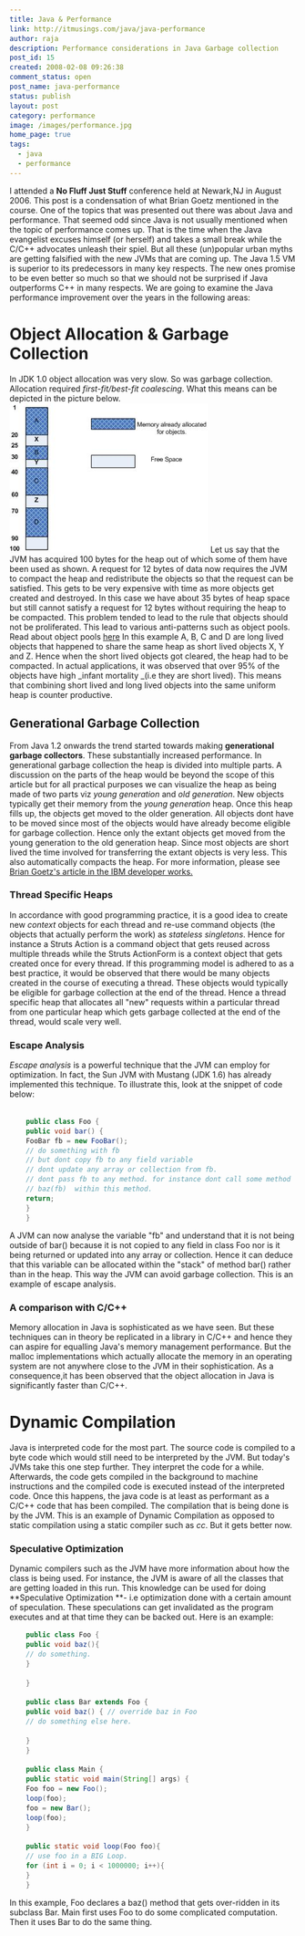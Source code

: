 ```yaml
---
title: Java & Performance
link: http://itmusings.com/java/java-performance
author: raja
description: Performance considerations in Java Garbage collection
post_id: 15
created: 2008-02-08 09:26:38
comment_status: open
post_name: java-performance
status: publish
layout: post
category: performance
image: /images/performance.jpg
home_page: true
tags:
  - java
  - performance
---
```


I attended a **No Fluff Just Stuff** conference held at Newark,NJ in August 2006. This post is a condensation of what Brian Goetz mentioned in the course. One of the topics that was presented out there was about Java and performance. That seemed odd since Java is not usually mentioned when the topic of performance comes up. That is the time when the Java evangelist excuses himself (or herself) and takes a small break while the C/C++ advocates unleash their spiel. But all these (un)popular urban myths are getting falsified with the new JVMs that are coming up. The Java 1.5 VM is superior to its predecessors in many key respects. The new ones promise to be even better so much so that we should not be surprised if Java outperforms C++ in many respects.  We are going to examine the Java performance improvement over the years in the following areas: 

# Object Allocation & Garbage Collection

In JDK 1.0 object allocation was very slow. So was garbage collection. Allocation required _first-fit/best-fit coalescing_. What this means can be depicted in the picture below. ![perf-1.jpg](/images/2008/02/perf-1.jpg) Let us say that the JVM has acquired 100 bytes for the heap out of which some of them have been used as shown. A request for 12 bytes of data now requires the JVM to compact the heap and redistribute the objects so that the request can be satisfied. This gets to be very expensive with time as more objects get created and destroyed. In this case we have about 35 bytes of heap space but still cannot satisfy a request for 12 bytes without requiring the heap to be compacted. This problem tended to lead to the rule that objects should not be proliferated. This lead to various anti-patterns such as object pools. Read about object pools [here](http://itmusings.com/?page_id=17) In this example A, B, C and D are long lived objects that happened to share the same heap as short lived objects X, Y and Z. Hence when the short lived objects got cleared, the heap had to be compacted. In actual applications, it was observed that over 95% of the objects have high _infant mortality _(i.e they are short lived). This means that combining short lived and long lived objects into the same uniform heap is counter productive. 

## Generational Garbage Collection

From Java 1.2 onwards the trend started towards making **generational garbage collectors**. These substantially increased performance. In generational garbage collection the heap is divided into multiple parts. A discussion on the parts of the heap would be beyond the scope of this article but for all practical purposes we can visualize the heap as being made of two parts viz _young generation_ and _old generation_. New objects typically get their memory from the _young generation_ heap. Once this heap fills up, the objects get moved to the older generation. All objects dont have to be moved since most of the objects would have already become eligible for garbage collection. Hence only the extant objects get moved from the young generation to the old generation heap. Since most objects are short lived the time involved for transferring the extant objects is very less. This also automatically compacts the heap. For more information, please see [Brian Goetz's article in the IBM developer works.](http://www-128.ibm.com/developerworks/java/library/j-jtp09275.html)

### Thread Specific Heaps

In accordance with good programming practice, it is a good idea to create new _context_ objects for each thread and re-use command objects (the objects that actually perform the work) as *stateless singletons*. Hence for instance a Struts Action is a command object that gets reused across multiple threads while the Struts ActionForm is a context object that gets created once for every thread. If this programming model is adhered to as a best practice, it would be observed that there would be many objects created in the course of executing a thread. These objects would typically be eligible for garbage collection at the end of the thread. Hence a thread specific heap that allocates all "new" requests within a particular thread from one particular heap which gets garbage collected at the end of the thread, would scale very well. 

### Escape Analysis

_Escape analysis_ is a powerful technique that the JVM can employ for optimization. In fact, the Sun JVM with Mustang (JDK 1.6) has already implemented this technique. To illustrate this, look at the snippet of code below: 
```java  
    
    public class Foo {
    public void bar() {
    FooBar fb = new FooBar();
    // do something with fb
    // but dont copy fb to any field variable
    // dont update any array or collection from fb.
    // dont pass fb to any method. for instance dont call some method
    // baz(fb)  within this method.
    return;
    }
    }
```
A JVM can now analyse the variable "fb" and understand that it is not being outside of bar() because it is not copied to any field in class Foo nor is it being returned or updated into any array or collection. Hence it can deduce that this variable can be allocated within the "stack" of method bar() rather than in the heap. This way the JVM can avoid garbage collection. This is an example of escape analysis. 

### A comparison with C/C++

Memory allocation in Java is sophisticated as we have seen. But these techniques can in theory be replicated in a library in C/C++ and hence they can aspire for equalling Java's memory management performance. But the malloc implementations which actually allocate the memory in an operating system are not anywhere close to the JVM in their sophistication. As a consequence,it has been observed that the object allocation in Java is significantly faster than C/C++. 

# Dynamic Compilation

Java is interpreted code for the most part. The source code is compiled to a byte code which would still need to be interpreted by the JVM. But today's JVMs take this one step further. They interpret the code for a while. Afterwards, the code gets compiled in the background to machine instructions and the compiled code is executed instead of the interpreted code. Once this happens, the java code is at least as performant as a C/C++ code that has been compiled. The compilation that is being done is by the JVM. This is an example of Dynamic Compilation as opposed to static compilation using a static compiler such as _cc_. But it gets better now. 

### Speculative Optimization

Dynamic compilers such as the JVM have more information about how the class is being used. For instance, the JVM is aware of all the classes that are getting loaded in this run. This knowledge can be used for doing **Speculative Optimization **\- i.e optimization done with a certain amount of speculation. These speculations can get invalidated as the program executes and at that time they can be backed out. Here is an example: 
    
```java  
    public class Foo {
    public void baz(){
    // do something.
    }
    
    }
    
    public class Bar extends Foo {
    public void baz() { // override baz in Foo
    // do something else here.
    
    }
    }
    
    public class Main {
    public static void main(String[] args) {
    Foo foo = new Foo();
    loop(foo);
    foo = new Bar();
    loop(foo);
    }
    
    public static void loop(Foo foo){
    // use foo in a BIG Loop.
    for (int i = 0; i < 1000000; i++){
    }
    }
```
In this example, Foo declares a baz() method that gets over-ridden in its subclass Bar. Main first uses Foo to do some complicated computation. Then it uses Bar to do the same thing.
